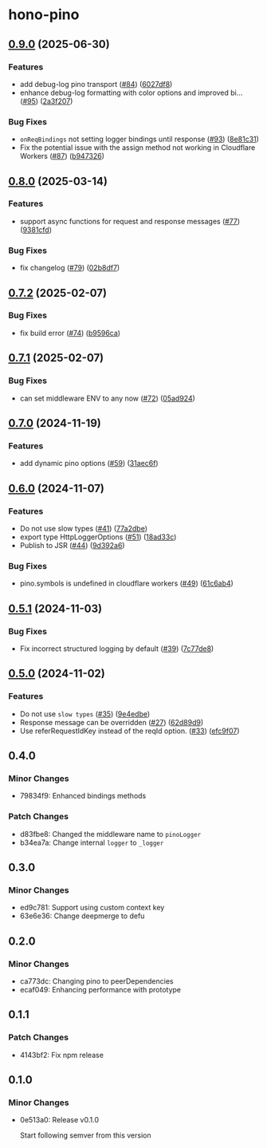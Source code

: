 # hono-pino

## [0.9.0](https://github.com/maou-shonen/hono-pino/compare/v0.8.0...v0.9.0) (2025-06-30)


### Features

* add debug-log pino transport ([#84](https://github.com/maou-shonen/hono-pino/issues/84)) ([6027df8](https://github.com/maou-shonen/hono-pino/commit/6027df837fd73d62c94063dca496e2164ead8e30))
* enhance debug-log formatting with color options and improved bi… ([#95](https://github.com/maou-shonen/hono-pino/issues/95)) ([2a3f207](https://github.com/maou-shonen/hono-pino/commit/2a3f20777291ded8c519a4dad7992d5f105195a7))


### Bug Fixes

* `onReqBindings` not setting logger bindings until response ([#93](https://github.com/maou-shonen/hono-pino/issues/93)) ([8e81c31](https://github.com/maou-shonen/hono-pino/commit/8e81c31c6af8eeb40c7dcbb9d09cfb5cac005cf9))
* Fix the potential issue with the assign method not working in Cloudflare Workers ([#87](https://github.com/maou-shonen/hono-pino/issues/87)) ([b947326](https://github.com/maou-shonen/hono-pino/commit/b947326792bb2562705e32a57629782f1cf81616))

## [0.8.0](https://github.com/maou-shonen/hono-pino/compare/v0.7.2...v0.8.0) (2025-03-14)


### Features

* support async functions for request and response messages ([#77](https://github.com/maou-shonen/hono-pino/issues/77)) ([9381cfd](https://github.com/maou-shonen/hono-pino/commit/9381cfd3f9367ee5acddf8979aa2cb3996f57c0c))


### Bug Fixes

* fix changelog ([#79](https://github.com/maou-shonen/hono-pino/issues/79)) ([02b8df7](https://github.com/maou-shonen/hono-pino/commit/02b8df758db4d5ea846b945c7c85142c95573f3a))

## [0.7.2](https://github.com/maou-shonen/hono-pino/compare/v0.7.1...v0.7.2) (2025-02-07)

### Bug Fixes

- fix build error ([#74](https://github.com/maou-shonen/hono-pino/issues/74)) ([b9596ca](https://github.com/maou-shonen/hono-pino/commit/b9596cadeb3b9d877d69e23e3df58b839a85b65e))

## [0.7.1](https://github.com/maou-shonen/hono-pino/compare/v0.7.0...v0.7.1) (2025-02-07)

### Bug Fixes

- can set middleware ENV to any now ([#72](https://github.com/maou-shonen/hono-pino/issues/72)) ([05ad924](https://github.com/maou-shonen/hono-pino/commit/05ad9243c85c9b01e77e97ac3799494a9b83e0ef))

## [0.7.0](https://github.com/maou-shonen/hono-pino/compare/v0.6.0...v0.7.0) (2024-11-19)

### Features

- add dynamic pino options ([#59](https://github.com/maou-shonen/hono-pino/issues/59)) ([31aec6f](https://github.com/maou-shonen/hono-pino/commit/31aec6fc8094fb5b45ad6337805467a061f9e471))

## [0.6.0](https://github.com/maou-shonen/hono-pino/compare/v0.5.1...v0.6.0) (2024-11-07)

### Features

- Do not use slow types ([#41](https://github.com/maou-shonen/hono-pino/issues/41)) ([77a2dbe](https://github.com/maou-shonen/hono-pino/commit/77a2dbe42520afc482a8f52602b2e62484c2b6a4))
- export type HttpLoggerOptions ([#51](https://github.com/maou-shonen/hono-pino/issues/51)) ([18ad33c](https://github.com/maou-shonen/hono-pino/commit/18ad33cedcb756d0d4a0472f5b816f30bb83288f))
- Publish to JSR ([#44](https://github.com/maou-shonen/hono-pino/issues/44)) ([9d392a6](https://github.com/maou-shonen/hono-pino/commit/9d392a615b39743c44624bf112096278835ac815))

### Bug Fixes

- pino.symbols is undefined in cloudflare workers ([#49](https://github.com/maou-shonen/hono-pino/issues/49)) ([61c6ab4](https://github.com/maou-shonen/hono-pino/commit/61c6ab4a80ff00db50e6936033e8a17409885f69))

## [0.5.1](https://github.com/maou-shonen/hono-pino/compare/v0.5.0...v0.5.1) (2024-11-03)

### Bug Fixes

- Fix incorrect structured logging by default ([#39](https://github.com/maou-shonen/hono-pino/issues/39)) ([7c77de8](https://github.com/maou-shonen/hono-pino/commit/7c77de805f89089be2573f8b11f6e2ff32d75ee0))

## [0.5.0](https://github.com/maou-shonen/hono-pino/compare/v0.4.0...v0.5.0) (2024-11-02)

### Features

- Do not use `slow types` ([#35](https://github.com/maou-shonen/hono-pino/issues/35)) ([9e4edbe](https://github.com/maou-shonen/hono-pino/commit/9e4edbedcdc7535aa1d205fff747fee5a0531c45))
- Response message can be overridden ([#27](https://github.com/maou-shonen/hono-pino/issues/27)) ([62d89d9](https://github.com/maou-shonen/hono-pino/commit/62d89d98a09e4819c90471b043a5db241bb85337))
- Use referRequestIdKey instead of the reqId option. ([#33](https://github.com/maou-shonen/hono-pino/issues/33)) ([efc9f07](https://github.com/maou-shonen/hono-pino/commit/efc9f078457244830da8c1b9631de8fa5d0d8a98))

## 0.4.0

### Minor Changes

- 79834f9: Enhanced bindings methods

### Patch Changes

- d83fbe8: Changed the middleware name to `pinoLogger`
- b34ea7a: Change internal `logger` to `_logger`

## 0.3.0

### Minor Changes

- ed9c781: Support using custom context key
- 63e6e36: Change deepmerge to defu

## 0.2.0

### Minor Changes

- ca773dc: Changing pino to peerDependencies
- ecaf049: Enhancing performance with prototype

## 0.1.1

### Patch Changes

- 4143bf2: Fix npm release

## 0.1.0

### Minor Changes

- 0e513a0: Release v0.1.0

  Start following semver from this version
